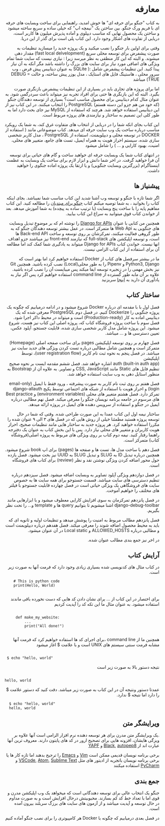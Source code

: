 <div dir='rtl'>

# معارفه

به کتاب "جنگو برای حرفه ای" ها خوش امدید، راهنمایی برای ساخت وبسایت های حرفه ای با 
فریم ورک جنگو. بین ساختن یک "نیمچه اپ" که خیلی ساده و سریع ساخته میشود و ساختن یک 
محصول نهایی که مناسب دیپلوی و آماده پذیرش میلیون ها کاربر است، دریایی از تفاوت های آشکار وجود دارد.
این کتاب پلی است برای گذر از این دریا.

وقتی برای اولین بار جنگو را نصب میکنید و یک پروژه جدید را میسازید تنظیمات به صورت
پیشفرض برای توسعه محلی سریع (fast local delvelopment) مقدار دهی میشوند.
و البته که این کار منطقی به نظر میرسد زیرا : نیازی نیست که سایت شما تمام
ویژگی های اضافی مورد نیاز برای سایت های بزرگ را داشته باشد مگر آنکه به آن نیاز پیدا کنید.
این تنظیمات پیشفرض شامل :( 
SQLite به عنوان دیتابیس پیش فرض ،
 وب سرور محلی ،
هاستینگ فایل های استایک ،
مدل یوزر پیش ساخته،
و حالت DEBUG = TRUE)
میباشد


اما برای پروژه های تجاری باید در بسیاری از این تنظیمات پیشفرض بازنگری صورت بگیرد.
البته که این بازنگری ها حتی برای افراد تجربه نیز میتواند باعث سردرگمی شود. به عنوان مثال
کدام دیتابیس برای محصول مناسب است؟ بسیاری از توسعه دهندگان جنگو (که خود من هم جزو این دسته 
هستم)
PostgreSQL را انتخاب میکنند.
در این کتاب نیز از این دیتابیس استفاده خواهد شد.
هرچند که استفاده از MySQL نیز جای بحث دارد
اما به طور کلی این تصمیم به ساختار و نیازمندی های پروژه مربوط است.

این کتاب بجای انکه شما را در دریایی از انتخاب های متفاوت غرق کند، به شما یک رویکرد 
مناسب درباره ساخت یک وب سایت حرفه ای میدهد. کتاب موضوعاتی مانند 
(
استفاده از DOCKER در توسعه محلی و دیپلویمنت،
استفاده از PostgreSQL ،
مدل کاربر شخصی سازی شده،
سیستم احراز هویت به همراه ایمیل،
تست های جامع،
متغییر های محلی،
امنیت،
بهبود کارایی و ... ) 
را شامل میشود

در انتهای کتاب شما یک وبسایت حرفه ای خواهید ساخت و گام های حیاتی برای توسعه آن فرا
 خواهید گرفت.
در اخر شما دانش و ابزار لازم برای 
ساخت یک وبسایت به عظمت اینستاگرام (بزرگترین وبسایت جنگویی)
و یا ارتقا یک پروژه اماده جنگوی را خواهید داشت.


## پیشنیاز ها

اگر شما تازه با جنگو و توسعه وب آشنا شدید این کتاب مناسب شما نمیباشد.
بجای اینکه کتاب را بخوانید ،
به شما توصیه میکنم کتاب 
[جنگو برای مبتدیان](https://djangoforbeginners.com)
را مطالعه کنید.
این کتاب  مفاهیم پایه را با ساخت پنج وبسایت
 (با ترتیب ساده به پیچده)
به شما آموزش میدهد.
 بعد از خواندن کتاب فوق میتوانید به سراغ این کتاب بیایید.

همچنین من کتابی با عنوان 
[Django for APIs](https://djangoforapis.com/)
را نوشته ام که بر موضوع تبدیل وبسایت های جنگویی به Web Api ها متمرکز است.
در عمل بیشتر توسعه دهندگان جنگو که به طور گروهی فعالیت میکنند، تمرکزشان بر روی
توسعه و ساخت 
Back-end API 
ها است، و توسعه اپلیکشن های 
full-stack
که نیازمند front-end 
نیز میباشند جزو اهداف انها نیست.
خواندن کتاب 
Django for APIs
 میتواند به یادگیری شما کمک کند اما مطالعه آن برای استفاده از این کتاب الزامی نیست.
 
 ما در بیشتر سرفصل های کتاب از 
 Docker 
 استفاده خواهیم کرد اما بهتر است که 
 Python3, Django و Pipenv
 را به طور محلی(Local)
 نصب کرده باشید.
 همچنین Git نیز
  بخش مهمی را در زنجیره توسعه ایفا میکند پس میبایست آن را نصب کرده باشید.
 علاوه بر آن مابه طور گسترده از 
  command line 
  استفاده خواهیم کرد پس اگر نیاز به یادآوری آن دارید به 
  [اینجا](https://learndjango.com/tutorials/terminal-command-line-beginners)
   سربزنید


## ساختار کتاب

فصل اول با با مقدمه ای درباره 
Docker 
شروع میشود و در ادامه درمیابیم که چگونه یک پروژه جنگویی را Dockerize کنیم.
در فصل دوم 
PostgreSQL 
معرفی شده که یک دیتابیس اماده به کار (Production-ready)
است و میتواند در محیط داکر اجرا شود.
فصل سوم با ساخت پروژه فروشگاه کتاب که، پروژه اصلی این کتاب نیز هست، شروع میشود. این 
 پروژه شامل مدل کاربر شخصی سازی شده، قابلیت جستجو، آپلود عکس، تعیین دسترسی ها و ... میباشد.
 

فصل چهارم بر روی توسعه اپلیکیشن 
pages
برای ساخت صفحه اصلی  (Homepage)
متمرکز است و همچنین شامل مطالبی درباره تست کردن ویژگی های جدید سایت نیز میباشد.
در فصل پنجم به نحوه ثبت نام کاربر 
 (user registration flow)،
 توسط اپلیکیشن  
auth (built-in auth app)
اشاره خواهد شد.
فصل ششم مقدمه ایست بر نحوه صحیح تنظیم فایل های Static مانند
CSS, JavaScript
   و تصاویر.
 به علاوه آن  از 
  Bootstrap 
  به منظور استایل دهی به وب سایت استفاده خواهد شد.

فصل هفتم بر روی ثبت نام کاربر به صورت پیشرفته ، ورود فقط با ایمیل (email-only login)
و احراز هویت با استفاده از شبکه های اجتماعی توسط پکیج django-allauth
تمرکز دارد.
فصل هشتم متغییر های محلی (environment variables) و 
Best practice های مرسوم در جامعه برنامه نویسان جنگو را معرفی میکند.
فصل نهم مطالبی درباره ایمیل در جنگو و استفاده از سرویس دهنده های ایمیل در پروژه ارائه
میدهد.


ساختار نیمه اول این کتاب عمدا به این صورت طراحی شده. وقتی که شما در حال توسعه
پروژه هستید مطمئنا خیلی از روش هایی که در فصل های ۳ الی ۹ عنوان شده را مکررا
استفاده خواهید کرد.
هر پروژه جدید به ساختار هایی مانند تنظیمات صحیح، احراز هویت کاربران و متغییر های
محلی نیاز دارد. پس با این بخش کتاب به عنوان یک دفترجه راهنما رفتار کنید.
نیمه دوم کتاب بر روی ویژگی های مربوط به پروژه اصلی(فروشگاه کتاب) متمرکز است.

فصل دهم با ساخت مدل ها، تست ها و صفحه ها 
(pages)
برای اپ book 
شروع میشود. همچنین درباره تبدیل 
ID به SLUG و
تبدیل SLUG به UUID نیز بحث میشود.
فصل یازده حول محور اضافه کردن ویژگی نوشتن نقد و نظر
(review)
برای کتاب های فروشگاه است.

در فصل دوازدهم ویژگی آپلود تصاویر به وبسایت اضافه میشود. فصل سیزدهم درباره تنطیم دسترسی های سایت میباشد. قسمت جستوجو برای همه 
 سایت ها به خصوص سایت های فروشگاهی یک ویژگی حیاتی است در فصل چهارده قابلیت جستوجو
 با فیلتر های مخلتف را خواهیم آموخت.
 
 در فصل پانزدهم تمرکزمان به سوی افزایش کارایی معطوف میشود و با ابزارهایی مانند
 django-debug-toolbar 
 اشنا میشویم تا بتوانیم
 query ها و template و...
 را تحت نظر بگیریم.
 
 فصل پانزدهم مطالب مربوط به امنیت را پوشش میدهد و تنظیمات اولیه و ثانویه ای که باید
 به محیط محصول اضافه شوند را معرفی میکند.
 فصل هفدهم درباره دیپلویمنت است و مطالبی درباره
 ALLOWED_HOSTS
و Local static در آن عنوان میشود.
  
 در اخر نیز جمع بندی مطالب عنوان شده.
 
 
## آرایش کتاب
 در کتاب مثال های کدنویسی شده بسیاری زیادی وجود دارد که فرمت آنها به صورت زیر است.
 
<div dir='ltr'>

```
    # This is python code
    print(Hello, World)
     
```

 </div>
 
 
 برای اختصار در این کتاب از ... یرای نشان دادن کد هایی که دست نخورده باقی ماندند استفاده میشود.
 به عنوان مثال ما این تکه کد را آپدیت کردیم
 
<div dir='ltr'>

 
```

     def make_my_website:
         ...
         print("All done!")
 
```

</div>

همچنین ما از command line 
 ،برای اجرای کد ها استفاده خواهیم کرد
که فرمت آنها مشابه فرمت سنتی سیستم های 
 UNIX 
 است و
 با علامت $
 اغاز میشود
 
<div dir='ltr'> 

 
```
 
 $ echo "hello, world"

```
 
</div>

نتیجه دستور بالا به صورت زیر است
<div dir='ltr'>

```
 
hello, world

```
</div>
 
 عمدتا دستور ونتیجه آن در این کتاب به صورت زیر میباشد. دقت کنید که دستور علامت $
 را دارد اما نتیجه $ ندارد.
 
<div dir='ltr'>

```
  $ echo "hello, world"
  hello, world

```
 
</div>
 
## ویرایشگر متن
 
 .یک ویرایشگر متن مدرن برای هر توسعه دهنده نرم افزار الزامی است
 آنها علاوه بر ویزگی هایشان، افزونه هایی برای تصحیح ارور در کد های
 پایتون دارند.
 معروف ترین آنها عبارت اند از
 [Black](https://github.com/ambv/black), [autopep8](https://github.com/hhatto/autopep8) و [YAPF](https://github.com/google/yapf)

برخی برنامه نویسان قدیمی ممکن است 
 [Vim]() و [Emacs]() 
 را ترجیح بدهند اما تازه کار ها یا برخی برنامه نویسان باتجربه از ادیتور های مثل 
 [VSCode](), [Atom](), [Sublime Text]() و [PyCharm]()
 استفاده میکنند
 
 ## جمع بندی
 جنگو یک انتخاب عالی برای توسعه دهندگانی است که میخواهد یک وب اپلیکشن مدرن و قوی 
 اما با تعداد خط کد کم بسازند. محبوبیتش درحال افزایش است و به صورت مداوم در حال توسعه
و آپدیت میباشد و از آزمون های سایت های برزگ سربلند بیرون آمده است.
 
 در فصل بعدی درمیابیم که چگونه با 
 Docker 
   هر کامپیوتری را برای نصب جنگو آماده کنیم
 
 

</div>

